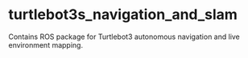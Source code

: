 # turtlebot3s_navigation_and_slam
Contains ROS package for Turtlebot3 autonomous navigation and live environment mapping.
